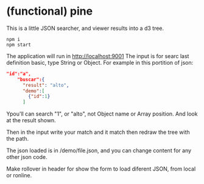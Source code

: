 # (functional) pine
This is a little JSON searcher, and viewer results into a d3 tree.
```npm
npm i
npm start
```
The application will run in [http://localhost:9001](http://localhost:9001)
The input is for searc last definition basic, type String or Object.
For example in this portition of json:
```json
"id":"a",
    "buscar":{
      "result": "alto",
      "demo":[
        {"id":1}
      ]
```
Ypou'll can search "1", or "alto", not Object name or Array position.
And look at the result shown.

Then in the input write your match and it match then redraw the tree with the path.


The json loaded is in /demo/file.json, and you can change content for any other json code.


Make rollover in header for show  the form to load diferent JSON, from local or ronline.

